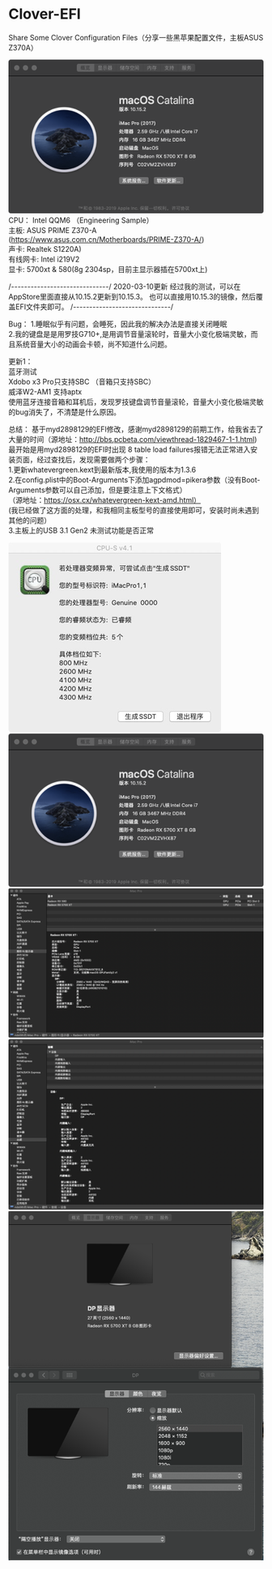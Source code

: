 # Clover-EFI
Share Some Clover Configuration Files（分享一些黑苹果配置文件，主板ASUS Z370A）

![基本介绍.png](基本介绍.png)<br>
CPU： Intel QQM6 （Engineering Sample）<br>
主板: ASUS PRIME Z370-A (https://www.asus.com.cn/Motherboards/PRIME-Z370-A/)<br>
声卡: Realtek S1220A)<br>
有线网卡: Intel i219V2 <br>
显卡: 5700xt & 580(8g 2304sp，目前主显示器插在5700xt上)<br>

/------------------------------/
2020-03-10更新
经过我的测试，可以在AppStore里面直接从10.15.2更新到10.15.3。
也可以直接用10.15.3的镜像，然后覆盖EFI文件夹即可。
/------------------------------/

Bug： 
1.睡眠似乎有问题，会睡死，因此我的解决办法是直接关闭睡眠<br>
2.我的键盘是是用罗技G710+,是用调节音量滚轮时，音量大小变化极端灵敏，而且系统音量大小的动画会卡顿，尚不知道什么问题。<br>

更新1： <br>
蓝牙测试<br>
Xdobo x3 Pro只支持SBC （音箱只支持SBC）<br>
威泽W2-AM1 支持aptx <br>
使用蓝牙连接音箱和耳机后，发现罗技键盘调节音量滚轮，音量大小变化极端灵敏的bug消失了，不清楚是什么原因。

总结：
基于myd2898129的EFI修改，感谢myd2898129的前期工作，给我省去了大量的时间（源地址：http://bbs.pcbeta.com/viewthread-1829467-1-1.html)<br>
最开始是用myd2898129的EFI时出现 8 table load failures报错无法正常进入安装页面，经过查找后，发现需要做两个步骤：<br>
1.更新whatevergreen.kext到最新版本,我使用的版本为1.3.6<br>
2.在config.plist中的Boot-Arguments下添加agpdmod=pikera参数（没有Boot-Arguments参数可以自己添加，但是要注意上下文格式）<br>
（源地址：https://osx.cx/whatevergreen-kext-amd.html）<br>
(我已经做了这方面的处理，和我相同主板型号的直接使用即可，安装时尚未遇到其他的问题）<br>
3.主板上的USB 3.1 Gen2 未测试功能是否正常

![变频.png](变频.png)
![基本介绍.png](基本介绍.png)
![GPU.png](GPU.png)
![Audio.png](Audio.png)
![Display.png](Display.png)

